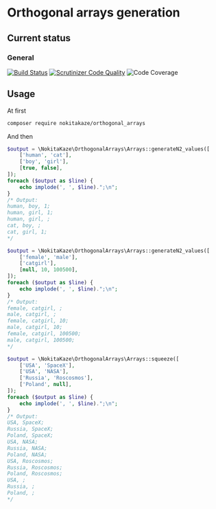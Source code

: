 # Orthogonal arrays generation

## Current status
### General
[![Build Status](https://secure.travis-ci.org/nokitakaze/php-orthogonal-arrays.png?branch=master)](http://travis-ci.org/nokitakaze/php-orthogonal-arrays)
[![Scrutinizer Code Quality](https://scrutinizer-ci.com/g/nokitakaze/php-orthogonal-arrays/badges/quality-score.png?b=master)](https://scrutinizer-ci.com/g/nokitakaze/php-orthogonal-arrays/)
![Code Coverage](https://scrutinizer-ci.com/g/nokitakaze/php-orthogonal-arrays/badges/coverage.png?b=master)
<!-- [![Latest stable version](https://img.shields.io/packagist/v/nokitakaze/orthogonal_arrays.svg?style=flat-square)](https://packagist.org/packages/nokitakaze/orthogonal_arrays) -->

## Usage
At first
```bash
composer require nokitakaze/orthogonal_arrays
```

And then
```php
$output = \NokitaKaze\OrthogonalArrays\Arrays::generateN2_values([
	['human', 'cat'],
	['boy', 'girl'],
	[true, false],
]);
foreach ($output as $line) {
	echo implode(', ', $line).";\n";
}
/* Output:
human, boy, 1;
human, girl, 1;
human, girl, ;
cat, boy, ;
cat, girl, 1;
*/

$output = \NokitaKaze\OrthogonalArrays\Arrays::generateN2_values([
	['female', 'male'],
	['catgirl'],
	[null, 10, 100500],
]);
foreach ($output as $line) {
	echo implode(', ', $line).";\n";
}
/* Output:
female, catgirl, ;
male, catgirl, ;
female, catgirl, 10;
male, catgirl, 10;
female, catgirl, 100500;
male, catgirl, 100500;
*/

$output = \NokitaKaze\OrthogonalArrays\Arrays::squeeze([
	['USA', 'SpaceX'],
	['USA', 'NASA'],
	['Russia', 'Roscosmos'],
	['Poland', null],
]);
foreach ($output as $line) {
	echo implode(', ', $line).";\n";
}
/* Output:
USA, SpaceX;
Russia, SpaceX;
Poland, SpaceX;
USA, NASA;
Russia, NASA;
Poland, NASA;
USA, Roscosmos;
Russia, Roscosmos;
Poland, Roscosmos;
USA, ;
Russia, ;
Poland, ;
*/
```